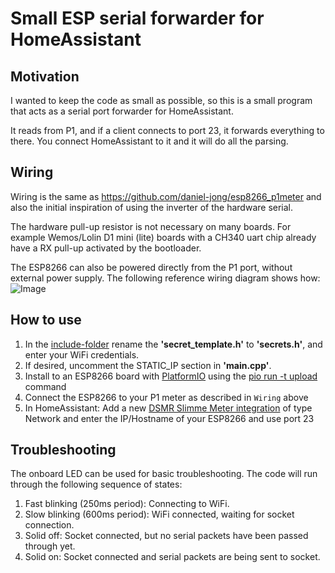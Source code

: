 # Small ESP serial forwarder for HomeAssistant

## Motivation
I wanted to keep the code as small as possible, so this is a small program that
acts as a serial port forwarder for HomeAssistant.

It reads from P1, and if a client connects to port 23, it forwards everything to
there. You connect HomeAssistant to it and it will do all the parsing.

## Wiring
Wiring is the same as https://github.com/daniel-jong/esp8266_p1meter and also the initial inspiration of using the inverter of the hardware serial.

The hardware pull-up resistor is not necessary on many boards. For example Wemos/Lolin D1 mini (lite) boards with a CH340 uart chip already have a RX pull-up activated by the bootloader.

The ESP8266 can also be powered directly from the P1 port, without external power supply. The following reference wiring diagram shows how:
![Image](https://github.com/user-attachments/assets/1f973ffe-c296-4723-9260-f466fd31341d)

## How to use
1. In the [include-folder](./include) rename the **'secret_template.h'** to **'secrets.h'**, and enter your WiFi credentials.
2. If desired, uncomment the STATIC_IP section in **'main.cpp'**.
3. Install to an ESP8266 board with [PlatformIO](https://platformio.org) using the [pio run -t upload](https://docs.platformio.org/en/latest/core/userguide/cmd_run.html) command
4. Connect the ESP8266 to your P1 meter as described in `Wiring` above
5. In HomeAssistant: Add a new [DSMR Slimme Meter integration](https://www.home-assistant.io/integrations/dsmr/) of type Network and enter the IP/Hostname of your ESP8266 and use port 23

## Troubleshooting
The onboard LED can be used for basic troubleshooting. The code will run through the following sequence of states:
1. Fast blinking (250ms period): Connecting to WiFi.
2. Slow blinking (600ms period): WiFi connected, waiting for socket connection.
3. Solid off: Socket connected, but no serial packets have been passed through yet.
4. Solid on: Socket connected and serial packets are being sent to socket.